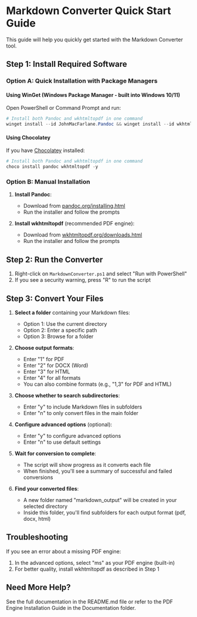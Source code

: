# Markdown Converter Quick Start Guide

This guide will help you quickly get started with the Markdown Converter tool.

## Step 1: Install Required Software

### Option A: Quick Installation with Package Managers

#### Using WinGet (Windows Package Manager - built into Windows 10/11)

Open PowerShell or Command Prompt and run:

```powershell
# Install both Pandoc and wkhtmltopdf in one command
winget install --id JohnMacFarlane.Pandoc && winget install --id wkhtmltopdf.wkhtmltopdf
```

#### Using Chocolatey

If you have [Chocolatey](https://chocolatey.org/install) installed:

```powershell
# Install both Pandoc and wkhtmltopdf in one command
choco install pandoc wkhtmltopdf -y
```

### Option B: Manual Installation

1. **Install Pandoc**:
   - Download from [pandoc.org/installing.html](https://pandoc.org/installing.html)
   - Run the installer and follow the prompts

2. **Install wkhtmltopdf** (recommended PDF engine):
   - Download from [wkhtmltopdf.org/downloads.html](https://wkhtmltopdf.org/downloads.html)
   - Run the installer and follow the prompts

## Step 2: Run the Converter

1. Right-click on `MarkdownConverter.ps1` and select "Run with PowerShell"
2. If you see a security warning, press "R" to run the script

## Step 3: Convert Your Files

1. **Select a folder** containing your Markdown files:
   - Option 1: Use the current directory
   - Option 2: Enter a specific path
   - Option 3: Browse for a folder

2. **Choose output formats**:
   - Enter "1" for PDF
   - Enter "2" for DOCX (Word)
   - Enter "3" for HTML
   - Enter "4" for all formats
   - You can also combine formats (e.g., "1,3" for PDF and HTML)

3. **Choose whether to search subdirectories**:
   - Enter "y" to include Markdown files in subfolders
   - Enter "n" to only convert files in the main folder

4. **Configure advanced options** (optional):
   - Enter "y" to configure advanced options
   - Enter "n" to use default settings

5. **Wait for conversion to complete**:
   - The script will show progress as it converts each file
   - When finished, you'll see a summary of successful and failed conversions

6. **Find your converted files**:
   - A new folder named "markdown_output" will be created in your selected directory
   - Inside this folder, you'll find subfolders for each output format (pdf, docx, html)

## Troubleshooting

If you see an error about a missing PDF engine:

1. In the advanced options, select "ms" as your PDF engine (built-in)
2. For better quality, install wkhtmltopdf as described in Step 1

## Need More Help?

See the full documentation in the README.md file or refer to the PDF Engine Installation Guide in the Documentation folder.

